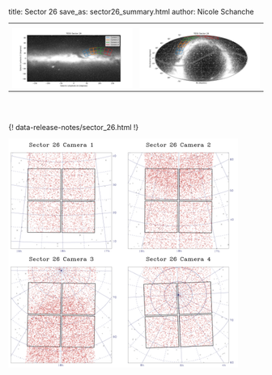 title: Sector 26
save_as: sector26_summary.html
author: Nicole Schanche


<table>
  <tr>
    <th colspan="2" ></th>
  </tr>
  <tr>
    <td width="50%" style = "text-align: center;">
          <img class="img-responsive" style="max-width:100%;" src="images/sector-plots/tess_galactic_sector_026.png"> 
    </td>
    <td width="50%" style = "text-align: center;">
          <img class="img-responsive" style="max-width:100%;" src="images/sector-plots/tess_icrs_sector_026.png">
    </td>
  </tr>
</table>
<br></br>





{! data-release-notes/sector_26.html !}

<img class="img-responsive" style="max-width:90%;" src="images/sector-plots/sector-plots.026.jpeg">